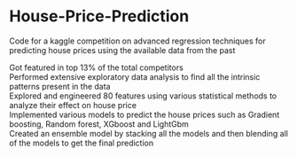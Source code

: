 # House-Price-Prediction
Code for a kaggle competition on advanced regression techniques for predicting house prices using the available data from the past

Got featured in top 13% of the total competitors <br>
Performed extensive exploratory data analysis to find all the intrinsic patterns present in the data<br>
Explored and engineered 80 features using various statistical methods to analyze their effect on house price<br>
Implemented various models to predict the house prices such as Gradient boosting, Random forest, XGboost and LightGbm<br>
Created an ensemble model by stacking all the models and then blending all of the models to get the final prediction<br>
